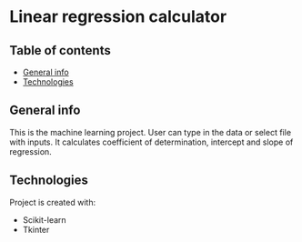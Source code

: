 # Linear regression calculator

## Table of contents
* [General info](#general-info)
* [Technologies](#technologies)

## General info
This is the machine learning project. User can type in the data or select file with inputs. It calculates coefficient of determination, intercept and slope of regression.

## Technologies
Project is created with:
* Scikit-learn
* Tkinter